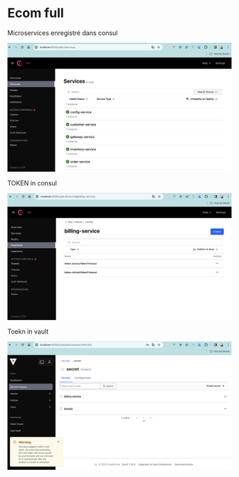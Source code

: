 <h1>Ecom full</h1>

<p>Microservices enregistré dans consul</p>

<img src="img/4.png"/><br/>

<p>TOKEN in consul</p>
<img src="img/5.png"/><br/>

<p>Toekn in vault</p>
<img src="img/6.png"/><br/>

